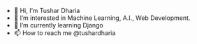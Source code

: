 - 👋 Hi, I’m Tushar Dharia
- 👀 I’m interested in Machine Learning, A.I., Web Development.
- 🌱 I’m currently learning Django
- 📫 How to reach me @tushardharia

<!---
tusharfintoo/tusharfintoo is a ✨ special ✨ repository because its `README.md` (this file) appears on your GitHub profile.
You can click the Preview link to take a look at your changes.
--->
